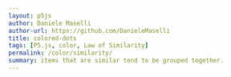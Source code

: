```yaml
---  
layout: p5js
author: Daniele Maselli
author-url: https://github.com/DanieleMaselli
title: colored-dots
tags: [P5.js, color, Law of Similarity]
permalink: /color/similarity/
summary: items that are similar tend to be grouped together.
---  
```

